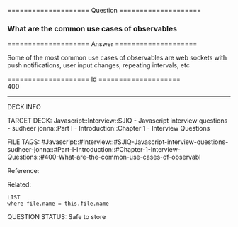 ==================== Question ====================  

### What are the common use cases of observables  

==================== Answer ====================  

Some of the most common use cases of observables are web sockets with push
notifications, user input changes, repeating intervals, etc

==================== Id ====================  
400

---

DECK INFO

TARGET DECK: Javascript::Interview::SJIQ - Javascript interview questions - sudheer jonna::Part I - Introduction::Chapter 1 - Interview Questions

FILE TAGS: #Javascript::#Interview::#SJIQ-Javascript-interview-questions-sudheer-jonna::#Part-I-Introduction::#Chapter-1-Interview-Questions::#400-What-are-the-common-use-cases-of-observabl

Reference:

Related:

```dataview
LIST
where file.name = this.file.name
```

QUESTION STATUS: Safe to store
